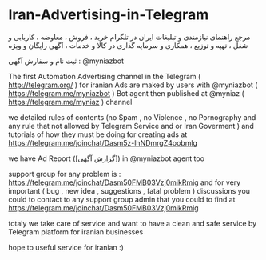 # Iran-Advertising-in-Telegram
مرجع راهنمای نیازمندی و تبلیغات ایران در تلگرام
 خرید ، فروش ، معاوضه ، کاریابی و شغل ، تهیه و توزیع ، همکاری و سرمایه گذاری در کالا و خدمات ، آگهی رایگان و ویژه

ثبت نام و سفارش آگهی : @myniazbot

The first Automation Advertising channel in the Telegram ( http://telegram.org/ ) for iranian
Ads are maked by users with @myniazbot ( https://telegram.me/myniazbot ) Bot agent then published at @myniaz ( https://telegram.me/myniaz ) channel

we detailed rules of contents 
(no Spam , no Violence , no Pornography and any rule that not allowed by Telegram Service and or Iran Goverment )
and tutorials of how they must be doing for creating ads at https://telegram.me/joinchat/Dasm5z-lhNDmrgZ4oobmlg

we have Ad Report ([گزارش آگهی]) in @myniazbot agent too 

support group for any problem is : https://telegram.me/joinchat/Dasm50FMB03Vzj0mikRmig
and for very important ( bug , new idea , suggestions , fatal problem ) discussions you could to contact to any support group admin that you could to find at https://telegram.me/joinchat/Dasm50FMB03Vzj0mikRmig

totaly we take care of service and want to have a clean and safe service by Telegram platform for iranian businesses

hope to useful service for iranian :)
